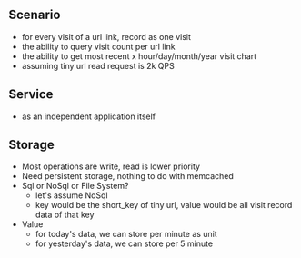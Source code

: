 ## Scenario
- for every visit of a url link, record as one visit
- the ability to query visit count per url link
- the ability to get most recent x hour/day/month/year visit chart
- assuming tiny url read request is 2k QPS

## Service
- as an independent application itself

## Storage
- Most operations are write, read is lower priority
- Need persistent storage, nothing to do with memcached
- Sql or NoSql or File System?
	- let's assume NoSql
	- key would be the short_key of tiny url, value would be all visit record data of that key
- Value
	- for today's data, we can store per minute as unit
	- for yesterday's data, we can store per 5 minute
<!--stackedit_data:
eyJoaXN0b3J5IjpbLTU5Mzc1NDcwMiw3MzA5OTgxMTZdfQ==
-->